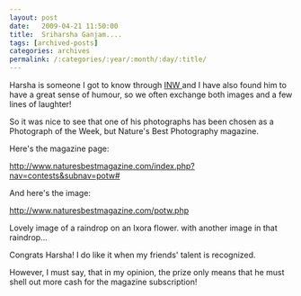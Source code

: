 ```yaml
---
layout: post
date:	2009-04-21 11:50:00
title:  Sriharsha Ganjam....
tags: [archived-posts]
categories: archives
permalink: /:categories/:year/:month/:day/:title/
---
```

Harsha is someone I got to know through <a href="http://www.indianaturewatch.net/"> INW </a> and I have also found him to have a great sense of humour, so we often exchange both images and a few lines of laughter!

So it was nice to see that one of his photographs has been chosen as a Photograph of the Week, but Nature's Best Photography magazine.

Here's the magazine page:

http://www.naturesbestmagazine.com/index.php?nav=contests&subnav=potw#

And here's the image:


http://www.naturesbestmagazine.com/potw.php

Lovely image of a raindrop on an Ixora flower. with another image in that raindrop...


Congrats Harsha! I do like it when my friends' talent is recognized.

However, I must say, that in my opinion, the prize only means that he must shell out more cash for the magazine subscription!
